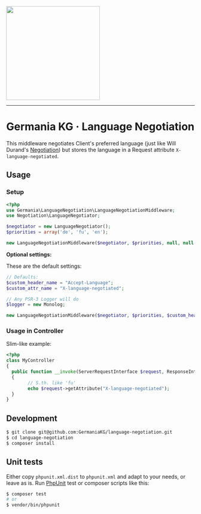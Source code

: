 <img src="https://static.germania-kg.com/logos/ga-logo-2016-web.svgz" width="250px">

------



# Germania KG · Language Negotiation

This middleware negotiates Client's preferred language (just like Will Durand's [Negotiation](https://github.com/willdurand/Negotiation)) but stores the language in a Request attribute `X-language-negotiated`. 

## Usage

### Setup

```php
<?php
use Germania\LanguageNegotiation\LanguageNegotiationMiddleware;
use Negotiation\LanguageNegotiator;

$negotiator = new LanguageNegotiator();  
$priorities = array('de', 'fu', 'en');

new LanguageNegotiationMiddleware($negotiator, $priorities, null, null, null);
```

**Optional settings:**

These are the default settings:

```php
// Defaults:
$custom_header_name = "Accept-Language";
$custom_attr_name = "X-language-negotiated";

// Any PSR-3 Logger will do
$logger = new Monolog; 

new LanguageNegotiationMiddleware($negotiator, $priorities, $custom_header_name, $custom_attr_name, $logger);
```



### Usage in Controller

Slim-like example:

```php
<?php
class MyController
{
  public function __invoke(ServerRequestInterface $request, ResponseInterface $response, $args)
  {
    	// S.th. like 'fu'
    	echo $request->getAttribute("X-language-negotiated");
  }
}
```



## Development

```bash
$ git clone git@github.com:GermaniaKG/language-negotiation.git
$ cd language-negotiation
$ composer install
```

## Unit tests

Either copy `phpunit.xml.dist` to `phpunit.xml` and adapt to your needs, or leave as is. Run [PhpUnit](https://phpunit.de/) test or composer scripts like this:

```bash
$ composer test
# or
$ vendor/bin/phpunit
```

